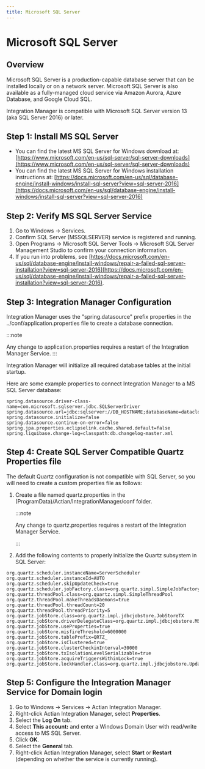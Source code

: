 ```yaml
---
title: Microsoft SQL Server
---
```


# Microsoft SQL Server

## Overview

Microsoft SQL Server is a production-capable database server that can be installed locally or on a network server. Microsoft SQL Server is also available as a fully-managed cloud service via Amazon Aurora, Azure Database, and Google Cloud SQL.

Integration Manager is compatible with Microsoft SQL Server version 13 (aka SQL Server 2016) or later.

## Step 1: Install MS SQL Server

* You can find the latest MS SQL Server for Windows download at: [https://www.microsoft.com/en-us/sql-server/sql-server-downloads](https://www.microsoft.com/en-us/sql-server/sql-server-downloads)
* You can find the latest MS SQL Server for Windows installation instructions at: [https://docs.microsoft.com/en-us/sql/database-engine/install-windows/install-sql-server?view=sql-server-2016](https://docs.microsoft.com/en-us/sql/database-engine/install-windows/install-sql-server?view=sql-server-2016)

## Step 2: Verify MS SQL Server Service

1. Go to Windows → Services.
2. Confirm SQL Server (MSSQLSERVER) service is registered and running.
3. Open Programs → Microsoft SQL Server Tools → Microsoft SQL Server Management Studio to confirm your connection information.
4. If you run into problems, see [https://docs.microsoft.com/en-us/sql/database-engine/install-windows/repair-a-failed-sql-server-installation?view=sql-server-2016](https://docs.microsoft.com/en-us/sql/database-engine/install-windows/repair-a-failed-sql-server-installation?view=sql-server-2016).

## Step 3: Integration Manager Configuration

Integration Manager uses the "spring.datasource" prefix properties in the ../conf/application.properties file to create a database connection.

:::note

Any change to application.properties requires a restart of the Integration Manager Service.
:::

Integration Manager will initialize all required database tables at the initial startup. 

Here are some example properties to connect Integration Manager to a MS SQL Server database:
```
spring.datasource.driver-class-name=com.microsoft.sqlserver.jdbc.SQLServerDriver
spring.datasource.url=jdbc:sqlserver://DB_HOSTNAME;databaseName=datacloud_db;integratedSecurity=true
spring.datasource.initialize=false
spring.datasource.continue-on-error=false 
spring.jpa.properties.eclipselink.cache.shared.default=false
spring.liquibase.change-log=classpath:db.changelog-master.xml
```

## Step 4: Create SQL Server Compatible Quartz Properties file

The default Quartz configuration is not compatible with SQL Server, so you will need to create a custom properties file as follows:

1. Create a file named quartz.properties in the (ProgramData)/Actian/IntegrationManager/conf folder.
   
   :::note

   Any change to quartz.properties requires a restart of the Integration Manager Service.

   :::

2. Add the following contents to properly initialize the Quartz subsystem in SQL Server:
```
org.quartz.scheduler.instanceName=ServerScheduler
org.quartz.scheduler.instanceId=AUTO
org.quartz.scheduler.skipUpdateCheck=true
org.quartz.scheduler.jobFactory.class=org.quartz.simpl.SimpleJobFactory
org.quartz.threadPool.class=org.quartz.simpl.SimpleThreadPool
org.quartz.threadPool.makeThreadsDaemons=true
org.quartz.threadPool.threadCount=20
org.quartz.threadPool.threadPriority=5
org.quartz.jobStore.class=org.quartz.impl.jdbcjobstore.JobStoreTX
org.quartz.jobStore.driverDelegateClass=org.quartz.impl.jdbcjobstore.MSSQLDelegate
org.quartz.jobStore.useProperties=true
org.quartz.jobStore.misfireThreshold=6000000
org.quartz.jobStore.tablePrefix=QRTZ_
org.quartz.jobStore.isClustered=true
org.quartz.jobStore.clusterCheckinInterval=30000
org.quartz.jobStore.txIsolationLevelSerializable=true
org.quartz.jobStore.acquireTriggersWithinLock=true
org.quartz.jobStore.lockHandler.class=org.quartz.impl.jdbcjobstore.UpdateLockRowSemaphore
```

## Step 5: Configure the Integration Manager Service for Domain login

1. Go to Windows → Services → Actian Integration Manager.
2. Right-click Actian Integration Manager, select **Properties**.
3. Select the **Log On** tab.
4. Select **This account:** and enter a Windows Domain User with read/write access to MS SQL Server.
5. Click **OK**.
6. Select the **General** tab.
7. Right-click Actian Integration Manager, select **Start** or **Restart** (depending on whether the service is currently running).